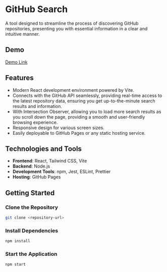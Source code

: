 # GitHub Search

A tool designed to streamline the process of discovering GitHub repositories, presenting you with essential information in a clear and intuitive manner.

## Demo
[Demo Link](https://your-username.github.io/react-vite-serverless)

## Features
- Modern React development environment powered by Vite.
- Connects with the GitHub API seamlessly, providing real-time access to the latest repository data, ensuring you get up-to-the-minute search results and information.
- With Intersection Observer, allowing you to load more search results as you scroll down the page, providing a smooth and user-friendly browsing experience.
- Responsive design for various screen sizes.
- Easily deployable to GitHub Pages or any static hosting service.
 
## Technologies and Tools
- **Frontend**: React, Tailwind CSS, Vite
- **Backend**: Node.js
- **Development Tools**: npm, Jest, ESLint, Prettier
- **Hosting**: GitHub Pages

## Getting Started
### Clone the Repository
```sh
git clone <repository-url>
```
### Install Dependencies
```sh
npm install
```
### Start the Application
```sh
npm start
```